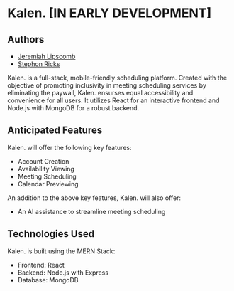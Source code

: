 # Kalen. [IN EARLY DEVELOPMENT]

## Authors

- [Jeremiah Lipscomb](https://github.com/jlipscomb071)
- [Stephon Ricks](https://github.com/xFallingDuskx)

Kalen. is a full-stack, mobile-friendly scheduling platform. Created with the objective of promoting inclusivity in meeting scheduling services by eliminating the paywall, Kalen. ensurses equal accessibility and convenience for all users. It utilizes React for an interactive frontend and Node.js with MongoDB for a robust backend.

## Anticipated Features 

Kalen. will offer the following key features:

- Account Creation
- Availability Viewing
- Meeting Scheduling
- Calendar Previewing

An addition to the above key features, Kalen. will also offer:
- An AI assistance to streamline meeting scheduling

## Technologies Used

Kalen. is built using the MERN Stack:

- Frontend: React
- Backend: Node.js with Express
- Database: MongoDB
